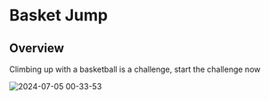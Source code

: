 # Basket Jump
## Overview
Climbing up with a basketball is a challenge, start the challenge now

![2024-07-05 00-33-53](https://github.com/HorneOnne/Freelance_BasketJump/assets/65548001/41d4b349-402e-4715-a18d-d7f6b03779d5)

